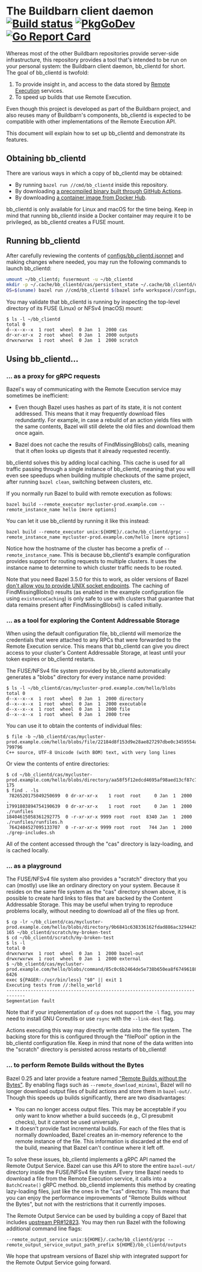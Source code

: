 # The Buildbarn client daemon [![Build status](https://github.com/buildbarn/bb-clientd/workflows/master/badge.svg)](https://github.com/buildbarn/bb-clientd/actions) [![PkgGoDev](https://pkg.go.dev/badge/github.com/buildbarn/bb-clientd)](https://pkg.go.dev/github.com/buildbarn/bb-clientd) [![Go Report Card](https://goreportcard.com/badge/github.com/buildbarn/bb-clientd)](https://goreportcard.com/report/github.com/buildbarn/bb-clientd)

Whereas most of the other Buildbarn repositories provide server-side
infrastructure, this repository provides a tool that's intended to be
run on your personal system: the Buildbarn client daemon, bb\_clientd
for short. The goal of bb\_clientd is twofold:

1. To provide insight in, and access to the data stored by
   [Remote Execution](https://github.com/bazelbuild/remote-apis) services.
2. To speed up builds that use Remote Execution.

Even though this project is developed as part of the Buildbarn project,
and also reuses many of Buildbarn's components, bb\_clientd is expected
to be compatible with other implementations of the Remote Execution API.

This document will explain how to set up bb\_clientd and demonstrate its
features.

## Obtaining bb\_clientd

There are various ways in which a copy of bb\_clientd may be obtained:

- By running `bazel run //cmd/bb_clientd` inside this repository.
- By downloading [a precompiled binary built through GitHub Actions](https://github.com/buildbarn/bb-clientd/actions?query=workflow%3Amaster).
- By downloading [a container image from Docker Hub](https://hub.docker.com/r/buildbarn/bb-clientd).

bb\_clientd is only available for Linux and macOS for the time being.
Keep in mind that running bb\_clientd inside a Docker container may
require it to be privileged, as bb\_clientd creates a FUSE mount.

## Running bb\_clientd

After carefully reviewing the contents of
[configs/bb\_clientd.jsonnet](configs/bb_clientd.jsonnet) and making
changes where needed, you may run the following commands to launch
bb\_clientd:

```sh
umount ~/bb_clientd; fusermount -u ~/bb_clientd
mkdir -p ~/.cache/bb_clientd/cas/persistent_state ~/.cache/bb_clientd/outputs ~/bb_clientd
OS=$(uname) bazel run //cmd/bb_clientd $(bazel info workspace)/configs/bb_clientd.jsonnet
```

You may validate that bb\_clientd is running by inspecting the top-level
directory of its FUSE (Linux) or NFSv4 (macOS) mount:

```
$ ls -l ~/bb_clientd
total 0
d--x--x--x  1 root  wheel  0 Jan  1  2000 cas
dr-xr-xr-x  2 root  wheel  0 Jan  1  2000 outputs
drwxrwxrwx  1 root  wheel  0 Jan  1  2000 scratch
```

## Using bb\_clientd...

### ... as a proxy for gRPC requests

Bazel's way of communicating with the Remote Execution service may
sometimes be inefficient:

- Even though Bazel uses hashes as part of its state, it is not content
  addressed. This means that it may frequently download files
  redundantly. For example, in case a rebuild of an action yields files
  with the same contents, Bazel will still delete the old files and
  download them once again.

- Bazel does not cache the results of FindMissingBlobs() calls, meaning
  that it often looks up digests that it already requested recently.

bb\_clientd solves this by adding local caching. This cache is used for
all traffic passing through a single instance of bb\_clientd, meaning
that you will even see speedups when building multiple checkouts of the
same project, after running `bazel clean`, switching between clusters,
etc.

If you normally run Bazel to build with remote execution as follows:

```
bazel build --remote_executor mycluster-prod.example.com --remote_instance_name hello [more options]
```

You can let it use bb\_clientd by running it like this instead:

```
bazel build --remote_executor unix:${HOME}/.cache/bb_clientd/grpc --remote_instance_name mycluster-prod.example.com/hello [more options]
```

Notice how the hostname of the cluster has become a prefix of
`--remote_instance_name`. This is because bb\_clientd's example
configuration provides support for routing requests to multiple
clusters. It uses the instance name to determine to which cluster
traffic needs to be routed.

Note that you need Bazel 3.5.0 for this to work, as older versions of
Bazel [don't allow you to provide UNIX socket endpoints](https://github.com/bazelbuild/bazel/pull/11722).
The caching of FindMissingBlobs() results (as enabled in the example
configuration file using `existenceCaching`) is only safe to use with
clusters that guarantee that data remains present after
FindMissingBlobs() is called initially.

### ... as a tool for exploring the Content Addressable Storage

When using the default configuration file, bb\_clientd will memorize the
credentials that were attached to any RPCs that were forwarded to the
Remote Execution service. This means that bb\_clientd can give you
direct access to your cluster's Content Addressable Storage, at least
until your token expires or bb\_clientd restarts.

The FUSE/NFSv4 file system provided by bb\_clientd automatically
generates a "blobs" directory for every instance name provided:

```
$ ls -l ~/bb_clientd/cas/mycluster-prod.example.com/hello/blobs
total 0
d--x--x--x  1 root  wheel  0 Jan  1  2000 directory
d--x--x--x  1 root  wheel  0 Jan  1  2000 executable
d--x--x--x  1 root  wheel  0 Jan  1  2000 file
d--x--x--x  1 root  wheel  0 Jan  1  2000 tree
```

You can use it to obtain the contents of individual files:

```
$ file -b ~/bb_clientd/cas/mycluster-prod.example.com/hello/blobs/file/22184d8f153d9e28ae827297dbe0c3459554abb384d7b5c9dc292e6c8f596882-799796
C++ source, UTF-8 Unicode (with BOM) text, with very long lines
```

Or view the contents of entire directories:

```
$ cd ~/bb_clientd/cas/mycluster-prod.example.com/hello/blobs/directory/aa58f5f12edcd4695af98aed13cf87c79bd537e5bfc2c0d21fb0b6e695c94ce9-175
$ find . -ls
 7826520175049250699  0 dr-xr-xr-x    1 root  root     0 Jan  1  2000 .
17991803894754190639  0 dr-xr-xr-x    1 root  root     0 Jan  1  2000 ./runfiles
18404615058361292775  0 -r-xr-xr-x 9999 root  root  8340 Jan  1  2000 ./runfiles/runfiles.h
 7642484527095133707  0 -r-xr-xr-x 9999 root  root   744 Jan  1  2000 ./grep-includes.sh
```

All of the content accessed through the "cas" directory is lazy-loading,
and is cached locally.

### ... as a playground

The FUSE/NFSv4 file system also provides a "scratch" directory that you
can (mostly) use like an ordinary directory on your system. Because it
resides on the same file system as the "cas" directory shown above, it
is possible to create hard links to files that are backed by the Content
Addressable Storage. This may be useful when trying to reproduce
problems locally, without needing to download all of the files up front.

```
$ cp -lr ~/bb_clientd/cas/mycluster-prod.example.com/hello/blobs/directory/9b6841c638336162fdad886ac3294425a6e73bb38a227562e7feb6a950c5e5fb-165 ~/bb_clientd/scratch/my-broken-test
$ cd ~/bb_clientd/scratch/my-broken-test
$ ls -l
total 0
drwxrwxrwx  1 root  wheel  0 Jan  1  2000 bazel-out
drwxrwxrwx  1 root  wheel  0 Jan  1  2000 external
$ ~/bb_clientd/cas/mycluster-prod.example.com/hello/blobs/command/85c0c6b2464de5e738b650ea8f674961885b12e287ff360695459ef107801166-6426
exec ${PAGER:-/usr/bin/less} "$0" || exit 1
Executing tests from //:hello_world
-----------------------------------------------------------------------------
Segmentation fault
```

Note that if your implementation of `cp` does not support the `-l` flag,
you may need to install GNU Coreutils or use `rsync` with the
`--link-dest` flag.

Actions executing this way may directly write data into the file system.
The backing store for this is configured through the "filePool" option
in the bb\_clientd configuration file. Keep in mind that none of the
data written into the "scratch" directory is persisted across restarts
of bb\_clientd!

### ... to perform Remote Builds without the Bytes

Bazel 0.25 and later provide a feature named ["Remote Builds without the Bytes"](https://blog.bazel.build/2019/05/07/builds-without-bytes.html).
By enabling flags such as `--remote_download_minimal`, Bazel will no
longer download output files of build actions and store them in
`bazel-out/`. Though this speeds up builds significantly, there are two
disadvantages:

- You can no longer access output files. This may be acceptable if you
  only want to know whether a build succeeds (e.g., CI presubmit
  checks), but it cannot be used universally.
- It doesn't provide fast incremental builds. For each of the files that
  is normally downloaded, Bazel creates an in-memory reference to the
  remote instance of the file. This information is discarded at the end
  of the build, meaning that Bazel can't continue where it left off.

To solve these issues, bb\_clientd implements a gRPC API named the
Remote Output Service. Bazel can use this API to store the entire
`bazel-out/` directory inside the FUSE/NFSv4 file system. Every time
Bazel needs to download a file from the Remote Execution service, it
calls into a `BatchCreate()` gRPC method. bb\_clientd implements this
method by creating lazy-loading files, just like the ones in the "cas"
directory. This means that you can enjoy the performance improvements of
"Remote Builds without the Bytes", but not with the restrictions that it
currently imposes.

The Remote Output Service can be used by building a copy of Bazel that
includes [upstream PR#12823](https://github.com/bazelbuild/bazel/pull/12823).
You may then run Bazel with the following additional command line flags:

```
--remote_output_service unix:${HOME}/.cache/bb_clientd/grpc --remote_output_service_output_path_prefix ${HOME}/bb_clientd/outputs
```

We hope that upstream versions of Bazel ship with integrated support for
the Remote Output Service going forward.
